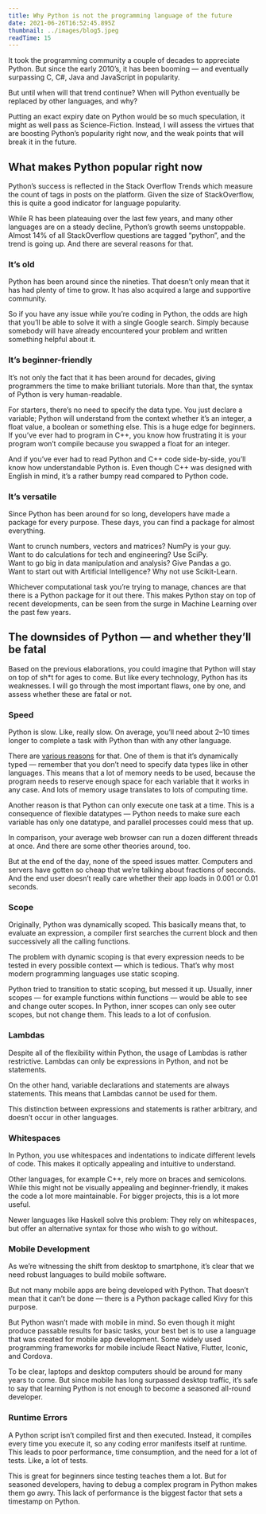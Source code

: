 ```yaml
---
title: Why Python is not the programming language of the future
date: 2021-06-26T16:52:45.895Z
thumbnail: ../images/blog5.jpeg
readTime: 15
---
```

It took the programming community a couple of decades to appreciate Python. But since the early 2010’s, it has been booming — and eventually surpassing C, C#, Java and JavaScript in popularity.

But until when will that trend continue? When will Python eventually be replaced by other languages, and why?

Putting an exact expiry date on Python would be so much speculation, it might as well pass as Science-Fiction. Instead, I will assess the virtues that are boosting Python’s popularity right now, and the weak points that will break it in the future.

## What makes Python popular right now

Python’s success is reflected in the Stack Overflow Trends [](https://insights.stackoverflow.com/trends?tags=r%2Cpython%2Cjavascript%2Cjava%2Cc%2B%2B%2Cc%23)which measure the count of tags in posts on the platform. Given the size of StackOverflow, this is quite a good indicator for language popularity.

While R has been plateauing over the last few years, and many other languages are on a steady decline, Python’s growth seems unstoppable. Almost 14% of all StackOverflow questions are tagged “python”, and the trend is going up. And there are several reasons for that.

### It’s old

Python has been around since the nineties. That doesn’t only mean that it has had plenty of time to grow. It has also acquired a large and supportive community.

So if you have any issue while you’re coding in Python, the odds are high that you’ll be able to solve it with a single Google search. Simply because somebody will have already encountered your problem and written something helpful about it.

### It’s beginner-friendly

It’s not only the fact that it has been around for decades, giving programmers the time to make brilliant tutorials. More than that, the syntax of Python is very human-readable.

For starters, there’s no need to specify the data type. You just declare a variable; Python will understand from the context whether it’s an integer, a float value, a boolean or something else. This is a huge edge for beginners. If you’ve ever had to program in C++, you know how frustrating it is your program won’t compile because you swapped a float for an integer.

And if you’ve ever had to read Python and C++ code side-by-side, you’ll know how understandable Python is. Even though C++ was designed with English in mind, it’s a rather bumpy read compared to Python code.

### It’s versatile

Since Python has been around for so long, developers have made a package for every purpose. These days, you can find a package for almost everything.

Want to crunch numbers, vectors and matrices? NumPy is your guy.\
Want to do calculations for tech and engineering? Use SciPy.\
Want to go big in data manipulation and analysis? Give Pandas a go.\
Want to start out with Artificial Intelligence? Why not use Scikit-Learn.

Whichever computational task you’re trying to manage, chances are that there is a Python package for it out there. This makes Python stay on top of recent developments, can be seen from the surge in Machine Learning over the past few years.

## The downsides of Python — and whether they’ll be fatal

Based on the previous elaborations, you could imagine that Python will stay on top of sh*t for ages to come. But like every technology, Python has its weaknesses. I will go through the most important flaws, one by one, and assess whether these are fatal or not.

### Speed

Python is slow. Like, really slow. On average, you’ll need about 2–10 times longer to complete a task with Python than with any other language.

There are [various reasons](https://hackernoon.com/why-is-python-so-slow-e5074b6fe55b) for that. One of them is that it’s dynamically typed — remember that you don’t need to specify data types like in other languages. This means that a lot of memory needs to be used, because the program needs to reserve enough space for each variable that it works in any case. And lots of memory usage translates to lots of computing time.

Another reason is that Python can only execute one task at a time. This is a consequence of flexible datatypes — Python needs to make sure each variable has only one datatype, and parallel processes could mess that up.

In comparison, your average web browser can run a dozen different threads at once. And there are some other theories around, too.

But at the end of the day, none of the speed issues matter. Computers and servers have gotten so cheap that we’re talking about fractions of seconds. And the end user doesn’t really care whether their app loads in 0.001 or 0.01 seconds.

### Scope

Originally, Python was dynamically scoped. This basically means that, to evaluate an expression, a compiler first searches the current block and then successively all the calling functions.

The problem with dynamic scoping is that every expression needs to be tested in every possible context — which is tedious. That’s why most modern programming languages use static scoping.

Python tried to transition to static scoping, but messed it up. Usually, inner scopes — for example functions within functions — would be able to see and change outer scopes. In Python, inner scopes can only see outer scopes, but not change them. This leads to a lot of confusion.

### Lambdas

Despite all of the flexibility within Python, the usage of Lambdas is rather restrictive. Lambdas can only be expressions in Python, and not be statements.

On the other hand, variable declarations and statements are always statements. This means that Lambdas cannot be used for them.

This distinction between expressions and statements is rather arbitrary, and doesn’t occur in other languages.

### Whitespaces

In Python, you use whitespaces and indentations to indicate different levels of code. This makes it optically appealing and intuitive to understand.

Other languages, for example C++, rely more on braces and semicolons. While this might not be visually appealing and beginner-friendly, it makes the code a lot more maintainable. For bigger projects, this is a lot more useful.

Newer languages like Haskell solve this problem: They rely on whitespaces, but offer an alternative syntax for those who wish to go without.

### Mobile Development

As we’re witnessing the shift from desktop to smartphone, it’s clear that we need robust languages to build mobile software.

But not many mobile apps are being developed with Python. That doesn’t mean that it can’t be done — there is a Python package called Kivy for this purpose.

But Python wasn’t made with mobile in mind. So even though it might produce passable results for basic tasks, your best bet is to use a language that was created for mobile app development. Some widely used programming frameworks for mobile include React Native, Flutter, Iconic, and Cordova.

To be clear, laptops and desktop computers should be around for many years to come. But since mobile has long surpassed desktop traffic, it’s safe to say that learning Python is not enough to become a seasoned all-round developer.

### Runtime Errors

A Python script isn’t compiled first and then executed. Instead, it compiles every time you execute it, so any coding error manifests itself at runtime. This leads to poor performance, time consumption, and the need for a lot of tests. Like, a lot of tests.

This is great for beginners since testing teaches them a lot. But for seasoned developers, having to debug a complex program in Python makes them go awry. This lack of performance is the biggest factor that sets a timestamp on Python.